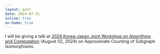 ```yaml
---
layout: post
date: 2024-07-31
inline: true
on-home: true
---
```


I will be giving a talk at [2024 Korea–Japan Joint Workshop on Algorithms and Computation](https://algo.postech.ac.kr/workshops/waac24/) (August 02, 2024) on Approximate Counting of Subgraph Isomorphisms.